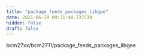 ```yaml
---
title: "package_feeds_packages_libgee"
date: 2021-06-29 09:31:48.737530
hidden: false
draft: false
---
```


bcm27xx/bcm2711/package_feeds_packages_libgee

